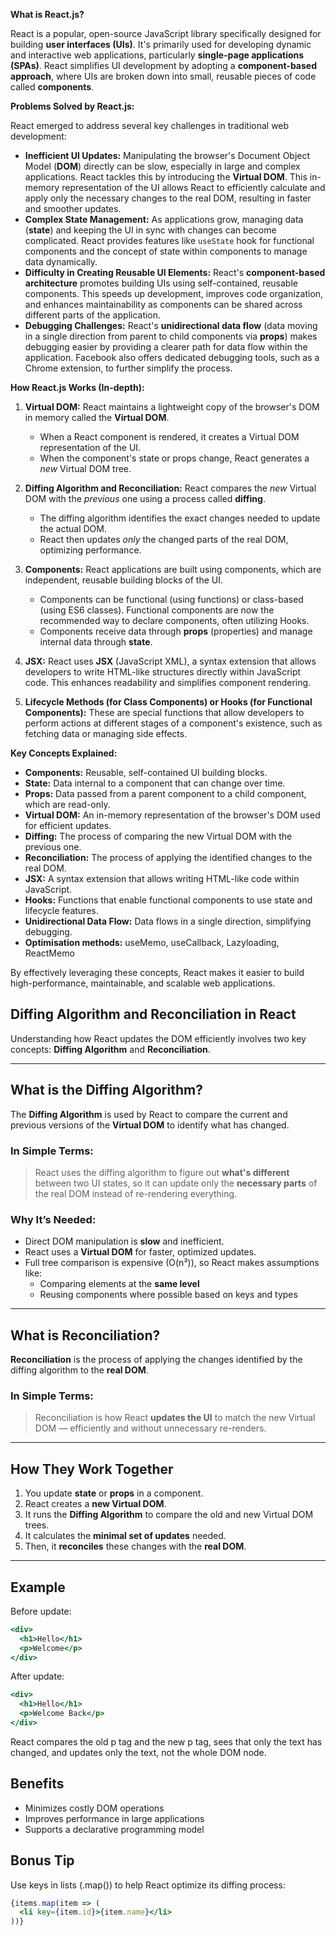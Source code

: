 **What is React.js?**

React is a popular, open-source JavaScript library specifically designed for building **user interfaces (UIs)**. It's primarily used for developing dynamic and interactive web applications, particularly **single-page applications (SPAs)**. React simplifies UI development by adopting a **component-based approach**, where UIs are broken down into small, reusable pieces of code called **components**.

**Problems Solved by React.js:**

React emerged to address several key challenges in traditional web development:

*   **Inefficient UI Updates:** Manipulating the browser's Document Object Model (**DOM**) directly can be slow, especially in large and complex applications. React tackles this by introducing the **Virtual DOM**. This in-memory representation of the UI allows React to efficiently calculate and apply only the necessary changes to the real DOM, resulting in faster and smoother updates.
*   **Complex State Management:** As applications grow, managing data (**state**) and keeping the UI in sync with changes can become complicated. React provides features like `useState` hook for functional components and the concept of state within components to manage data dynamically.
*   **Difficulty in Creating Reusable UI Elements:** React's **component-based architecture** promotes building UIs using self-contained, reusable components. This speeds up development, improves code organization, and enhances maintainability as components can be shared across different parts of the application.
*   **Debugging Challenges:** React's **unidirectional data flow** (data moving in a single direction from parent to child components via **props**) makes debugging easier by providing a clearer path for data flow within the application. Facebook also offers dedicated debugging tools, such as a Chrome extension, to further simplify the process.

**How React.js Works (In-depth):**

1.  **Virtual DOM:** React maintains a lightweight copy of the browser's DOM in memory called the **Virtual DOM**.
    *   When a React component is rendered, it creates a Virtual DOM representation of the UI.
    *   When the component's state or props change, React generates a *new* Virtual DOM tree.

2.  **Diffing Algorithm and Reconciliation:** React compares the *new* Virtual DOM with the *previous* one using a process called **diffing**.
    *   The diffing algorithm identifies the exact changes needed to update the actual DOM.
    *   React then updates *only* the changed parts of the real DOM, optimizing performance.

3.  **Components:** React applications are built using components, which are independent, reusable building blocks of the UI.
    *   Components can be functional (using functions) or class-based (using ES6 classes). Functional components are now the recommended way to declare components, often utilizing Hooks.
    *   Components receive data through **props** (properties) and manage internal data through **state**.

4.  **JSX:** React uses **JSX** (JavaScript XML), a syntax extension that allows developers to write HTML-like structures directly within JavaScript code. This enhances readability and simplifies component rendering.

5.  **Lifecycle Methods (for Class Components) or Hooks (for Functional Components):** These are special functions that allow developers to perform actions at different stages of a component's existence, such as fetching data or managing side effects.

**Key Concepts Explained:**

*   **Components:** Reusable, self-contained UI building blocks.
*   **State:** Data internal to a component that can change over time.
*   **Props:** Data passed from a parent component to a child component, which are read-only.
*   **Virtual DOM:** An in-memory representation of the browser's DOM used for efficient updates.
*   **Diffing:** The process of comparing the new Virtual DOM with the previous one.
*   **Reconciliation:** The process of applying the identified changes to the real DOM.
*   **JSX:** A syntax extension that allows writing HTML-like code within JavaScript.
*   **Hooks:** Functions that enable functional components to use state and lifecycle features.
*   **Unidirectional Data Flow:** Data flows in a single direction, simplifying debugging.
*   **Optimisation methods:** useMemo, useCallback, Lazyloading, ReactMemo

By effectively leveraging these concepts, React makes it easier to build high-performance, maintainable, and scalable web applications.






## Diffing Algorithm and Reconciliation in React

Understanding how React updates the DOM efficiently involves two key concepts: **Diffing Algorithm** and **Reconciliation**.

---

## What is the Diffing Algorithm?

The **Diffing Algorithm** is used by React to compare the current and previous versions of the **Virtual DOM** to identify what has changed.

### In Simple Terms:
> React uses the diffing algorithm to figure out **what's different** between two UI states, so it can update only the **necessary parts** of the real DOM instead of re-rendering everything.

### Why It’s Needed:
- Direct DOM manipulation is **slow** and inefficient.
- React uses a **Virtual DOM** for faster, optimized updates.
- Full tree comparison is expensive (O(n³)), so React makes assumptions like:
  - Comparing elements at the **same level**
  - Reusing components where possible based on keys and types

---

## What is Reconciliation?

**Reconciliation** is the process of applying the changes identified by the diffing algorithm to the **real DOM**.

### In Simple Terms:
> Reconciliation is how React **updates the UI** to match the new Virtual DOM — efficiently and without unnecessary re-renders.

---

## How They Work Together

1. You update **state** or **props** in a component.
2. React creates a **new Virtual DOM**.
3. It runs the **Diffing Algorithm** to compare the old and new Virtual DOM trees.
4. It calculates the **minimal set of updates** needed.
5. Then, it **reconciles** these changes with the **real DOM**.

---

## Example

Before update:

```jsx
<div>
  <h1>Hello</h1>
  <p>Welcome</p>
</div>
```

After update:

```jsx
<div>
  <h1>Hello</h1>
  <p>Welcome Back</p>
</div>
```

React compares the old p tag and the new p tag, sees that only the text has changed, and updates only the text, not the whole DOM node.

## Benefits
- Minimizes costly DOM operations
- Improves performance in large applications
- Supports a declarative programming model

## Bonus Tip
Use keys in lists (.map()) to help React optimize its diffing process:

```jsx
{items.map(item => (
  <li key={item.id}>{item.name}</li>
))}
```

